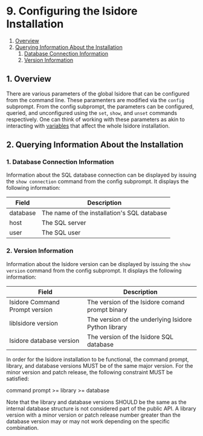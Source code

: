 # 9. Configuring the Isidore Installation

1. [Overview](#1-overview)
2. [Querying Information About the Installation](#2-querying-information-about-the-installation)
   1. [Database Connection Information](#1-database-connection-information)
   2. [Version Information](#2-version-information)

## 1. Overview

There are various parameters of the global Isidore that can be configured from
the command line. These paramenters are modified via the `config` subprompt.
From the config subprompt, the parameters can be configured, queried, and
unconfigured using the `set`, `show`, and `unset` commands respectively. One
can think of working with these parameters as akin to interacting with
[variables](variables.md) that affect the whole Isidore installation.

## 2. Querying Information About the Installation

### 1. Database Connection Information

Information about the SQL database connection can be displayed by issuing the
`show connection` command from the config subprompt. It displays the following
information:

| Field    | Description                                 |
| -------- | ------------------------------------------- |
| database | The name of the installation's SQL database |
| host     | The SQL server                              |
| user     | The SQL user                                |

### 2. Version Information

Information about the Isidore version can be displayed by issuing the `show
version` command from the config subprompt. It displays the following
information:

| Field                          | Description                                          |
| ------------------------------ | ---------------------------------------------------- |
| Isidore Command Prompt version | The version of the Isidore comand prompt binary      |
| libIsidore version             | The version of the underlying Isidore Python library |
| Isidore database version       | The version of the Isidore SQL database              |

In order for the Isidore installation to be functional, the command prompt,
library, and database versions MUST be of the same major version. For the minor version and patch release, the following constraint MUST be satisfied:

command prompt >= library >= database

Note that the library and database versions SHOULD be the same as the internal
database structure is not considered part of the public API. A library version
with a minor version or patch release number greater than the database version
may or may not work depending on the specific combination.


